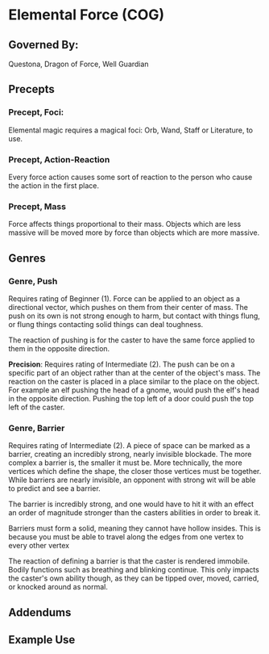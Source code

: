 # Elemental Force (COG)

## Governed By:
Questona, Dragon of Force, Well Guardian

## Precepts

### Precept, Foci:
Elemental magic requires a magical foci: Orb, Wand, Staff or Literature, to use.

### Precept, Action-Reaction
Every force action causes some sort of reaction to the person who cause the action in the first place.

### Precept, Mass
Force affects things proportional to their mass. Objects which are less massive will be moved more by force than objects which are more massive.

## Genres

### Genre, Push
Requires rating of Beginner (1). Force can be applied to an object as a directional vector, which pushes on them from their center of mass. The push on its own is not strong enough to harm, but contact with things flung, or flung things contacting solid things can deal toughness.

The reaction of pushing is for the caster to have the same force applied to them in the opposite direction.

**Precision**: Requires rating of Intermediate (2). The push can  be on a specific part of an object rather than at the center of the object's mass. The reaction on the caster is placed in a place similar to the place on the object. For example an elf pushing the head of a gnome, would push the elf's head in the opposite direction. Pushing the top left of a door could push the top left of the caster.

### Genre, Barrier
Requires rating of Intermediate (2). A piece of space can be marked as a barrier, creating an incredibly strong, nearly invisible blockade. The more complex a barrier is, the smaller it must be. More technically, the more vertices which define the shape, the closer those vertices must be together. While barriers are nearly invisible, an opponent with strong wit will be able to predict and see a barrier.

The barrier is incredibly strong, and one would have to hit it with an effect an order of magnitude stronger than the casters abilities in order to break it.

Barriers must form a solid, meaning they cannot have hollow insides. This is because you must be able to travel along the edges from one vertex to every other vertex

The reaction of defining a barrier is that the caster is rendered immobile. Bodily functions such as breathing and blinking continue. This only impacts the caster's own ability though, as they can be tipped over, moved, carried, or knocked around as normal.

## Addendums

## Example Use
